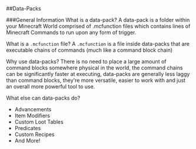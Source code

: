 ##Data-Packs

###General Information
What is a data-pack?
A data-pack is a folder within your Minecraft World comprised of  .mcfunction files which contains lines of Minecraft Commands to run upon any form of trigger.

What is a  <code>.mcfunction</code> file?
A  <code>.mcfunction</code>  is a file inside data-packs that are executable chains of commands (much like a command block chain)

Why use data-packs?
There is no need to place a large amount of command blocks somewhere physical in the world, the command chains can be significantly faster at executing, data-packs are generally less laggy than command blocks, they're more versatile, easier to work with and just an overall more powerful tool to use.

What else can data-packs do?
- Advancements
- Item Modifiers
- Custom Loot Tables
- Predicates
- Custom Recipes
- And More!

